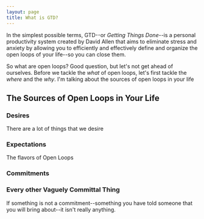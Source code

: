 ```yaml
---  
layout: page
title: What is GTD?
---  
```


In the simplest possible terms, GTD--or *Getting Things Done*--is a personal productivity system created by David Allen that aims to eliminate stress and anxiety by allowing you to efficiently and effectively define and organize the open loops of your life--so you can close them.

So what are open loops? Good question, but let's not get ahead of ourselves. Before we tackle the *what* of open loops, let's first tackle the *where* and the *why*. I'm talking about the sources of open loops in your life


## The Sources of Open Loops in Your Life


### Desires

There are a lot of things that we desire


### Expectations


The flavors of Open Loops


### Commitments

### Every other Vaguely Committal Thing

If something is not a commitment--something you have told someone that you will bring about--it isn't really anything.